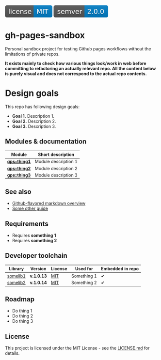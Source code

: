 [<img src ="docs/images/badge_license_mit.svg">](./LICENSE.md)
[<img src ="docs/images/badge_semver.svg">](https://semver.org/)

# gh-pages-sandbox

Personal sandbox project for testing Github pages workflows without the limitations of private repos.

**It exists mainly to check how various things look/work in web before committing to refactoring an actually relevant repo. All the content below is purely visual and does not correspond to the actual repo contents.**

# Design goals

This repo has following design goals:

- **Goal 1.** Description 1.
- **Goal 2.** Description 2.
- **Goal 3.** Description 3.

## Modules & documentation

| Module                                      | Short description    |
| ------------------------------------------- | -------------------- |
| [**gps::thing1**](./docs/module_thing_1.md) | Module description 1 |
| [**gps::thing2**](./docs/module_thing_2.md) | Module description 2 |
| [**gps::thing3**](./docs/module_thing_3.md) | Module description 3 |

## See also

* [Github-flavored markdown overview](./docs/guide_gh_markdown.md)
* [Some other guide]()

## Requirements

- Requires **something 1**
- Requires **something 2**

## Developer toolchain

| Library      | Version      | License | Used for    | Embedded in repo |
| ------------ | ------------ | ------- | ----------- | ---------------- |
| [somelib1]() | **v.1.0.13** | [MIT]() | Something 1 | ✔                |
| [somelib2]() | **v.1.0.14** | [MIT]() | Something 2 | ✔                |

## Roadmap

- Do thing 1
- Do thing 2
- Do thing 3

## License

This project is licensed under the MIT License - see the [LICENSE.md](./LICENSE.md) for details.
